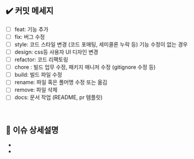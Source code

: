 ## ✔️ 커밋 메세지

- [ ] feat: 기능 추가
- [ ] fix: 버그 수정
- [ ] style: 코드 스타일 변경 (코드 포매팅, 세미콜론 누락 등) 기능 수정이 없는 경우
- [ ] design: css등 사용자 UI 디자인 변경
- [ ] refactor: 코드 리팩토링
- [ ] chore : 빌드 업무 수정, 패키지 매니저 수정 (gitignore 수정 등)
- [ ] build: 빌드 파일 수정
- [ ] rename: 파일 혹은 폴머명 수정 또는 옮김
- [ ] remove: 파일 삭제
- [ ] docs: 문서 작업 (README, pr 템플릿)

<br />

## 📝 이슈 상세설명

*
*

